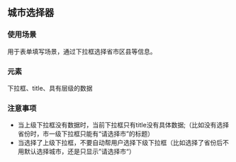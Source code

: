 ## 城市选择器

### 使用场景
用于表单填写场景，通过下拉框选择省市区县等信息。

### 元素
下拉框、title、具有层级的数据

### 注意事项
* 当上级下拉框没有数据时，当前下拉框只有title没有具体数据;（比如没有选择省份时，市一级下拉框只能有“请选择市”的标题）
* 当选择了上级下拉框，不要自动帮用户选择下级下拉框（比如选择了省份后不用默认选择城市，还是只显示”请选择市“）
